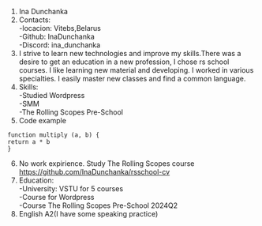 1. Ina Dunchanka
2. Contacts:   
       -locacion: Vitebs,Belarus    
       -Github: InaDunchanka  
       -Discord: ina_dunchanka
3. I strive to learn new technologies and improve my skills.There was a desire to get an education in a new profession, I chose rs school courses. I like learning new material and developing. I worked in various specialties. I easily master new classes and find a common language.
4. Skills:  
 -Studied Wordpress    
-SMM  
-The Rolling Scopes Pre-School 
5. Code example
  ```
  function multiply (a, b) {
  return a * b
  }
  ```
6. No work expirience. Study The Rolling Scopes course  https://github.com/InaDunchanka/rsschool-cv
7. Education:    
-University: VSTU for 5 courses    
-Course for Wordpress  
-Course The Rolling Scopes Pre-School 2024Q2
8. English A2(I have some speaking practice)
